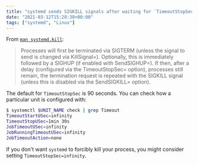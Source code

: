 ```yaml
---
title: "systemd sends SIGKILL signals after waiting for `TimeoutStopSec` seconds"
date: "2021-03-12T15:28:38+00:00"
tags: ["systemd", "Linux"]
---
```


From [`man systemd.kill`](https://www.freedesktop.org/software/systemd/man/systemd.kill.html):

> Processes will first be terminated via SIGTERM (unless the signal to send is
> changed via KillSignal=). Optionally, this is immediately followed by a
> SIGHUP (if enabled with SendSIGHUP=). If then, after a delay (configured via
> the TimeoutStopSec= option), processes still remain, the termination request
> is repeated with the SIGKILL signal (unless this is disabled via the
> SendSIGKILL= option).

The default for `TimeoutStopSec` is 90 seconds. You can check how a particular
unit is configured with:

```bash
$ systemctl $UNIT_NAME check | grep Timeout
TimeoutStartUSec=infinity
TimeoutStopUSec=1min 30s
JobTimeoutUSec=infinity
JobRunningTimeoutUSec=infinity
JobTimeoutAction=none
```

If you don't want `systemd` to forcibly kill your process, you might consider
setting `TimeoutStopSec=infinity`.

